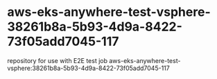 # aws-eks-anywhere-test-vsphere-38261b8a-5b93-4d9a-8422-73f05add7045-117
repository for use with E2E test job aws-eks-anywhere-test-vsphere:38261b8a-5b93-4d9a-8422-73f05add7045-117
